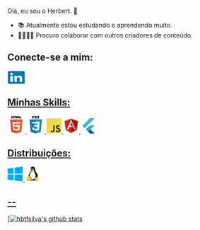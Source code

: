 Olá, eu sou o Herbert.  :vulcan_salute:

- :books:   Atualmente estou estudando e aprendendo muito.
- :family_woman_woman_boy_boy: Procuro colaborar com outros criadores de conteúdo.

## Conecte-se a mim:

<a href="https://www.linkedin.com/in/herbert-f-silva-33567153/" target="_blank">
  <img align="center" alt="herbert-linkedin" height="30" width="40" src="https://raw.githubusercontent.com/devicons/devicon/master/icons/linkedin/linkedin-original.svg" style="max-width:100%:">

 ## Minhas Skills:
 
 <img src="https://raw.githubusercontent.com/devicons/devicon/master/icons/html5/html5-original-wordmark.svg" alt="rails" width="40" height="40" style="max-width:100%;"></img>
 <img src="https://raw.githubusercontent.com/devicons/devicon/master/icons/css3/css3-original-wordmark.svg" alt="rails" width="40" height="40" style="max-width:100%;"></img>
 <img src="https://raw.githubusercontent.com/devicons/devicon/master/icons/javascript/javascript-original.svg" alt="rails" width="35" height="35" style="max-width:100%;"></img>
 <img src="https://raw.githubusercontent.com/devicons/devicon/master/icons/angularjs/angularjs-original.svg" alt="rails" width="35" height="35" style="max-width:100%;"></img>
 <img src="https://raw.githubusercontent.com/devicons/devicon/master/icons/flutter/flutter-original.svg" alt="rails" width="35" height="35" style="max-width:100%;"></img>
 
 ## Distribuições: 
 
 <img src="https://raw.githubusercontent.com/devicons/devicon/master/icons/windows8/windows8-original.svg" alt="rails" width="35" height="35" style="max-width:100%;"></img>
 <img src="https://raw.githubusercontent.com/devicons/devicon/master/icons/linux/linux-original.svg" alt="rails" width="35" height="35" style="max-width:100%;"></img>
 
 
 ## --
[![hbtfsilva's github stats](https://github-readme-stats.vercel.app/api?username=hbtfsilva&show_icons=true&count_private=true&theme=radical)
